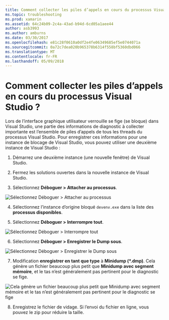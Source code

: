 ```yaml
---
title: Comment collecter les piles d’appels en cours du processus Visual Studio ?
ms.topic: troubleshooting
ms.prod: xamarin
ms.assetid: 64c24b09-2c4a-43ad-b94d-6cd05a1aee44
author: asb3993
ms.author: amburns
ms.date: 03/30/2017
ms.openlocfilehash: e81c28f0610a0df2e4fe06349685ef5e0744071a
ms.sourcegitcommit: 0a72c7dea020b965378b6314f558bf5360dbd066
ms.translationtype: MT
ms.contentlocale: fr-FR
ms.lasthandoff: 05/09/2018
---
```

# <a name="how-do-i-collect-the-current-call-stacks-of-the-visual-studio-process"></a>Comment collecter les piles d’appels en cours du processus Visual Studio ?

Lors de l’interface graphique utilisateur verrouille se fige (se bloque) dans Visual Studio, une partie des informations de diagnostic à collecter importante est l’ensemble de piles d’appels de tous les threads du processus Visual Studio. Pour enregistrer ces informations pour une instance de blocage de Visual Studio, vous pouvez utiliser une deuxième instance de Visual Studio :

1. Démarrez une deuxième instance (une nouvelle fenêtre) de Visual Studio.

2. Fermez les solutions ouvertes dans la nouvelle instance de Visual Studio.

3. Sélectionnez **Déboguer > Attacher au processus**.

  ![](vs-callstack-images/image1.png "Sélectionnez Déboguer > Attacher au processus")

4. Sélectionnez l’instance d’origine bloqué `devenv.exe` dans la liste des **processus disponibles**.

5. Sélectionnez **Déboguer > Interrompre tout**.

  ![](vs-callstack-images/image2.png "Sélectionnez Déboguer > Interrompre tout")

6. Sélectionnez **Déboguer > Enregistrer le Dump sous**.

  ![](vs-callstack-images/image3.png "Sélectionnez Déboguer > Enregistrer le Dump sous")

7. Modification **enregistrer en tant que type** à **Minidump (\*.dmp)**. Cela génère un fichier beaucoup plus petit que **Minidump avec segment mémoire**, et le tas n’est généralement pas pertinent pour le diagnostic se fige.

  ![](vs-callstack-images/image4.png "Cela génère un fichier beaucoup plus petit que Minidump avec segment mémoire et le tas n’est généralement pas pertinent pour le diagnostic se fige")

8. Enregistrez le fichier de vidage. Si l’envoi du fichier en ligne, vous pouvez le zip pour réduire la taille.
